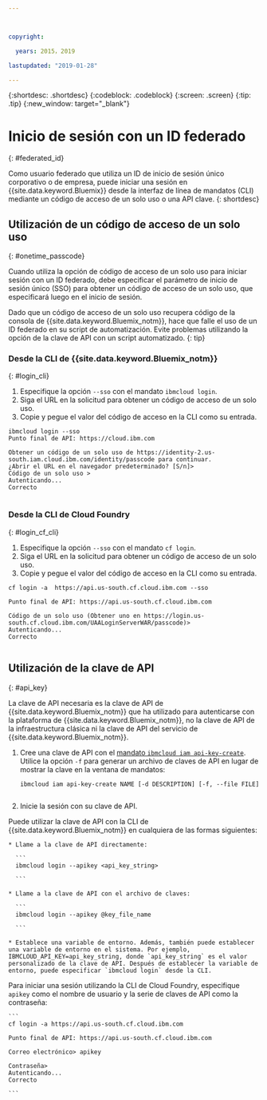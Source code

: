 ```yaml
---



copyright:

  years: 2015，2019

lastupdated: "2019-01-28"

---
```


{:shortdesc: .shortdesc}
{:codeblock: .codeblock}
{:screen: .screen}
{:tip: .tip}
{:new_window: target="_blank"}

# Inicio de sesión con un ID federado
{: #federated_id}

Como usuario federado que utiliza un ID de inicio de sesión único corporativo o de empresa, puede iniciar una sesión en {{site.data.keyword.Bluemix}} desde la interfaz de línea de mandatos (CLI) mediante un código de acceso de un solo uso o una API clave. 
{: shortdesc}

## Utilización de un código de acceso de un solo uso
{: #onetime_passcode}

Cuando utiliza la opción de código de acceso de un solo uso para iniciar sesión con un ID federado, debe especificar el parámetro de inicio de sesión único (SSO) para obtener un código de acceso de un solo uso, que especificará luego en el inicio de sesión. 

Dado que un código de acceso de un solo uso recupera código de la consola de {{site.data.keyword.Bluemix_notm}}, hace que falle el uso de un ID federado en su script de automatización. Evite problemas utilizando la opción de la clave de API con un script automatizado. 
{: tip}

### Desde la CLI de {{site.data.keyword.Bluemix_notm}}
{: #login_cli}
1. Especifique la opción `--sso` con el mandato `ibmcloud login`.
2. Siga el URL en la solicitud para obtener un código de acceso de un solo uso.
3. Copie y pegue el valor del código de acceso en la CLI como su entrada.
    
  ``` 
  ibmcloud login --sso
  Punto final de API: https://cloud.ibm.com
      
  Obtener un código de un solo uso de https://identity-2.us-south.iam.cloud.ibm.com/identity/passcode para continuar.
  ¿Abrir el URL en el navegador predeterminado? [S/n]>
  Código de un solo uso >
  Autenticando...
  Correcto
      
  ```
  
### Desde la CLI de Cloud Foundry
{: #login_cf_cli}

1. Especifique la opción `--sso` con el mandato `cf login`. 
2. Siga el URL en la solicitud para obtener un código de acceso de un solo uso. 
3. Copie y pegue el valor del código de acceso en la CLI como su entrada. 
    
  ```
  cf login -a  https://api.us-south.cf.cloud.ibm.com --sso
  
  Punto final de API: https://api.us-south.cf.cloud.ibm.com
      
  Código de un solo uso (Obtener uno en https://login.us-south.cf.cloud.ibm.com/UAALoginServerWAR/passcode)>
  Autenticando...
  Correcto
      
  ```

## Utilización de la clave de API
{: #api_key}

La clave de API necesaria es la clave de API de {{site.data.keyword.Bluemix_notm}} que ha utilizado para autenticarse con la plataforma de {{site.data.keyword.Bluemix_notm}}, no la clave de API de la infraestructura clásica ni la clave de API del servicio de {{site.data.keyword.Bluemix_notm}}.

1. Cree una clave de API con el [mandato `ibmcloud iam api-key-create`](/docs/cli/reference/ibmcloud?topic=cloud-cli-ibmcloud_iam_api_key_create#ibmcloud_iam_api_key_create). Utilice la opción `-f` para generar un archivo de claves de API en lugar de mostrar la clave en la ventana de mandatos:

   ```
   ibmcloud iam api-key-create NAME [-d DESCRIPTION] [-f, --file FILE]
  
   ```

2. Inicie la sesión con su clave de API. 

  Puede utilizar la clave de API con la CLI de {{site.data.keyword.Bluemix_notm}} en cualquiera de las formas siguientes:
    
    * Llame a la clave de API directamente:
  
      ```
      ibmcloud login --apikey <api_key_string>
    
      ```
    
    * Llame a la clave de API con el archivo de claves: 
  
      ```
      ibmcloud login --apikey @key_file_name
    
      ```
    
    * Establece una variable de entorno. Además, también puede establecer una variable de entorno en el sistema. Por ejemplo, IBMCLOUD_API_KEY=api_key_string, donde `api_key_string` es el valor personalizado de la clave de API. Después de establecer la variable de entorno, puede especificar `ibmcloud login` desde la CLI. 
  
  Para iniciar una sesión utilizando la CLI de Cloud Foundry, especifique `apikey` como el nombre de usuario y la serie de claves de API como la contraseña:

    ```
    cf login -a https://api.us-south.cf.cloud.ibm.com
    
    Punto final de API: https://api.us-south.cf.cloud.ibm.com
  
    Correo electrónico> apikey
  
    Contraseña>
    Autenticando...
    Correcto
  
    ```
